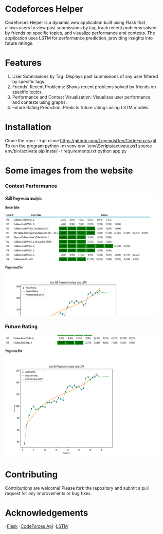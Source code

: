 # Codeforces Helper

Codeforces Helper is a dynamic web application built using Flask that allows users to view past submissions by tag, track recent problems solved by friends on specific topics, and visualize performance and contests. The application uses LSTM for performance prediction, providing insights into future ratings.

# Features
1. User Submissions by Tag: Displays past submissions of any user filtered by specific tags.
2. Friends' Recent Problems: Shows recent problems solved by friends on specific topics.
3. Performance and Contest Visualization: Visualizes user performance and contests using graphs.
4. Future Rating Prediction: Predicts future ratings using LSTM models.

# Installation 
Clone the repo -->git clone https://github.com/LegendsDen/CodeForces.git 
To run the program
        python -m venv env
        .\env\Scripts\activate.ps1
        source env/bin/activate
        pip install -r requirements.txt
        python app.py

# Some images from the website 
### Contest Performance 
<img src="./img/Screenshot 2024-07-17 000723.png" alt="Contest Performance" height ="400" width="700">


### Future Rating
<img src="./img/Screenshot 2024-07-17 000739.png" alt="Future Rating" height ="400" width="700">


# Contributing
Contributions are welcome! Please fork the repository and submit a pull request for any improvements or bug fixes.

# Acknowledgements
-[Flask](https://flask.palletsprojects.com/en/3.0.x/)
-[CodeForces Api](https://codeforces.com/apiHelp)
-[LSTM](https://www.kaggle.com/code/kmkarakaya/keras-lstm-explained-in-details)








